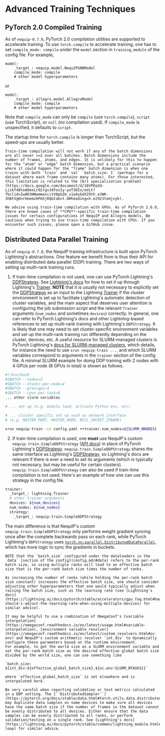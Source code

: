 # Advanced Training Techniques

## PyTorch 2.0 Compiled Training

As of `nequip-0.7.0`, PyTorch 2.0 compilation utilities are supported to accelerate training. To use `torch.compile` to accelerate training, one has to set `compile_mode: compile` under the `model` section in `training_module` of the config file. For example,
```
model:
    _target_: nequip.model.NequIPGNNModel
    compile_mode: compile
    # other model hyperparameters
```
or
```
model:
    _target_: allegro.model.AllegroModel
    compile_mode: compile
    # other model hyperparameters    
```
Note that `compile_mode` can only be `compile` (use `torch.compile`), `script` (use TorchScript), or `null` (no compilation used). If `compile_mode` is unspecified, it defaults to `script`. 

The startup time for `torch.compile` is longer than TorchScript, but the speed-ups are usually better. 

```{warning}
Train-time compilation will not work if any of the batch dimensions are all never >=2 over all batches. Batch dimensions include the number of frames, atoms, and edges. It is unlikely for this to happen for the "atom" or "edge" batch dimension, but a practical scenario where it could happen for the "frame" batch dimension is when one trains with both `train` and `val` `batch_size: 1` (perhaps for a dataset where each frame contains many atoms). For those interested, this limitation is related to the [0/1 specialization problem](https://docs.google.com/document/d/16VPOa3d-Liikf48teAOmxLc92rgvJdfosIy-yoT38Io/edit?fbclid=IwAR3HNwmmexcitV0pbZm_x1a4ykdXZ9th_eJWK-3hBtVgKnrkmemz6Pm5jRQ&tab=t.0#heading=h.ez923tomjvyk).
```

```{warning}
We advise using train-time compilation with GPUs. As of PyTorch 2.6.0, there are known cases of **CPU**-specific train-time compilation issues for certain configurations of NequIP and Allegro models. Be cautious when trying to use train-time compilation with CPUs. If you encounter such issues, please open a GitHub issue.
```

## Distributed Data Parallel Training

As of `nequip-0.7.0`, the NequIP training infrastructure is built upon PyTorch Lightning's abstractions. One feature we benefit from is thus their API for enabling distributed data parallel (DDP) training. There are two ways of setting up multi-rank training runs.

1. If train-time compilation is not used, one can use PyTorch Lightning's [DDPStrategy](https://lightning.ai/docs/pytorch/stable/api/lightning.pytorch.strategies.DDPStrategy.html#lightning.pytorch.strategies.DDPStrategy).
See [Lightning's docs](https://lightning.ai/docs/pytorch/stable/accelerators/gpu_intermediate.html#distributed-data-parallel) for how to set it up through Lightning's [Trainer](https://lightning.ai/docs/pytorch/stable/common/trainer.html#trainer-class-api).
**NOTE** that it is usually not necessary to explicitly set the [DDPStrategy](https://lightning.ai/docs/pytorch/stable/api/lightning.pytorch.strategies.DDPStrategy.html#lightning.pytorch.strategies.DDPStrategy) as an input to the Lightning [Trainer](https://lightning.ai/docs/pytorch/stable/common/trainer.html#trainer-class-api) if the cluster environment is set up to facilitate Lightning's automatic detection of cluster variables, and the main aspect that deserves user attention is configuring the job submission script and the relevant `Trainer` arguments (`num_nodes` and sometimes `devices`) correctly.
In general, one can refer to PyTorch Lightning's docs and other Lightning-based references to set up multi-rank training with Lightning's `DDPStrategy`.
It is likely that one may need to set cluster-specific environment variables and set up the multi-rank training run differently depending on the cluster, devices, etc.
A useful resource for SLURM-managed clusters is PyTorch Lightning's [docs for SLURM-managed clusters](https://lightning.ai/docs/pytorch/stable/clouds/cluster_advanced.html), which details, for instance the need to use `srun nequip-train ...`, and which SLURM variables correspond to arguments in the `trainer` section of the config file.
A minimal SLURM example for doing DDP training with 2 nodes with 4 GPUs per node (8 GPUs in total) is shown as follows.

```bash
#!/bin/bash
#SBATCH --nodes=2
#SBATCH --ntasks-per-node=4
#SBATCH --gres=gpu:4
#SBATCH --cpus-per-task=8
... other slurm variables

# ... set up (e.g. module load, activate Python env, etc)

# ... cluster specific set up such as network interface 
# (e.g. MASTER_PORT, MASTER_ADDR, NCCL_SOCKET_IFNAME)

srun nequip-train -cn config.yaml ++trainer.num_nodes=${SLURM_NNODES}
```

2. If train-time compilation is used, one **must** use NequIP's custom ``nequip.train.SimpleDDPStrategy`` ([API docs](../../api/ddp)) in place of PyTorch Lightning's [DDPStrategy](https://lightning.ai/docs/pytorch/stable/api/lightning.pytorch.strategies.DDPStrategy.html#lightning.pytorch.strategies.DDPStrategy).
``nequip.train.SimpleDDPStrategy`` shares the same interface as Lightning's [DDPStrategy](https://lightning.ai/docs/pytorch/stable/api/lightning.pytorch.strategies.DDPStrategy.html#lightning.pytorch.strategies.DDPStrategy), so Lightning's docs are relevant if there is ever a need to set its arguments (which is typically not necessary, but may be useful for certain clusters).
``nequip.train.SimpleDDPStrategy`` can also be used if train-time compilation is not used.
Here's an example of how one can use this strategy in the config file.

```bash
trainer:
  _target_: lightning.Trainer
  # other trainer arguments
  devices: ${num_devices}
  num_nodes: ${num_nodes}
  strategy:
    _target_: nequip.train.SimpleDDPStrategy
```

The main difference is that NequIP's custom ``nequip.train.SimpleDDPStrategy`` only performs weight gradient syncing once after the complete backwards pass on each rank, while PyTorch Lightning's ``DDPStrategy`` uses [``torch.nn.parallel.DistributedDataParallel``](https://pytorch.org/docs/stable/notes/ddp.html), which has more logic to sync the gradients in buckets.

```{warning}
NOTE that the `batch_size` configured under the dataloaders in the `data` [section of the config](config.md/#data) refers to the per-rank batch size, so using multiple ranks will lead to an effective batch size that is the per-rank batch size times the number of ranks.

As increasing the number of ranks (while holding the per-rank batch size constant) increases the effective batch size, one should consider adjusting other hyperparameters that one would typically adjust when raising the batch size, such as the learning rate (see [Lightning's docs](https://lightning.ai/docs/pytorch/stable/accelerators/gpu_faq.html#how-should-i-adjust-the-learning-rate-when-using-multiple-devices) for similar advice).

It may be helpful to use a combination of OmegaConf's [variable interpolation](https://omegaconf.readthedocs.io/en/latest/usage.html#variable-interpolation), [environment variable resolver](https://omegaconf.readthedocs.io/en/latest/custom_resolvers.html#oc-env) and NequIP's custom arithmetic resolver `int_div` to dynamically configure these parameters based on the runtime environment. 
For example, to get the world size as a SLURM environment variable and set the per-rank batch size as the desired effective global batch size divided by the world size, one can use something like

`batch_size: ${int_div:${effective_global_batch_size},${oc.env:SLURM_NTASKS}}` 

where `effective_global_batch_size` is set elsewhere and is interpolated here.
```


```{warning}
Be very careful when reporting validation or test metrics calculated in a DDP setting. The [``DistributedSampler``](https://pytorch.org/docs/stable/data.html#torch.utils.data.distributed.DistributedSampler) may duplicate data samples on some devices to make sure all devices have the same batch size if the number of frames in the dataset cannot be evenly distributed to all devices. Either ensure that the data samples can be evenly distributed to all ranks, or perform validation/testing on a single rank. See [Lightning's docs](https://lightning.ai/docs/pytorch/stable/common/lightning_module.html#test-loop) for similar advice.
```
